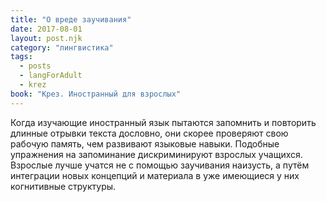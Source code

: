 ```yaml
---
title: "О вреде заучивания"
date: 2017-08-01
layout: post.njk
category: "лингвистика"
tags:
  - posts
  - langForAdult
  - krez
book: "Крез. Иностранный для взрослых"
---
```


Когда изучающие иностранный язык пытаются запомнить и повторить длинные отрывки текста дословно, они скорее проверяют свою рабочую память, чем развивают языковые навыки. Подобные упражнения на запоминание дискриминируют взрослых учащихся. Взрослые лучше учатся не с помощью заучивания наизусть, а путём интеграции новых концепций и материала в уже имеющиеся у них когнитивные структуры.
